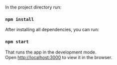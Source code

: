 
In the project directory run:

### `npm install`

After installing all dependencies, you can run:

### `npm start`

That runs the app in the development mode.<br />
Open [http://localhost:3000](http://localhost:3000) to view it in the browser.

